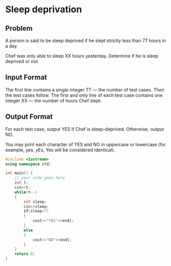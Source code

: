 # Sleep deprivation
## Problem
A person is said to be sleep deprived if he slept strictly less than 77 hours in a day.

Chef was only able to sleep XX hours yesterday. Determine if he is sleep deprived or not.

## Input Format
The first line contains a single integer TT — the number of test cases. Then the test cases follow.
The first and only line of each test case contains one integer XX — the number of hours Chef slept.
## Output Format
For each test case, output YES if Chef is sleep-deprived. Otherwise, output NO.

You may print each character of YES and NO in uppercase or lowercase (for example, yes, yEs, Yes will be considered identical).
```cpp
#include <iostream>
using namespace std;

int main() {
	// your code goes here
	int t;
	cin>>t;
	while(t--)
	{
	    int sleep;
	    cin>>sleep;
	    if(sleep<7)
	    {
	        cout<<"YES"<<endl;
	    }
	    else
	    {
	        cout<<"NO"<<endl;    
	    }
	}
	return 0;
}

```